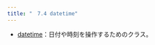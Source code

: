 ```yaml
---
title: "　7.4 datetime"
---
```


* [datetime](https://docs.python.org/ja/3/library/datetime.html#module-datetime)：日付や時刻を操作するためのクラス。